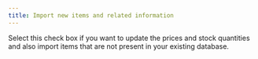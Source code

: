 ```yaml
---
title: Import new items and related information
---
```



Select this check box if you want to update the prices and stock quantities  and also import items that are not present in your existing database.
